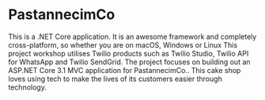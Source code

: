 # PastannecimCo
This is a .NET Core application. It is an awesome framework and completely cross-platform, so whether you are on macOS, Windows or Linux 
This project workshop utilises Twilio products such as Twilio Studio, Twilio API for WhatsApp and Twilio SendGrid.
The project focuses on building out an ASP.NET Core 3.1 MVC application for PastannecimCo.. This cake shop loves using tech to make the lives of its 
customers easier through technology.
